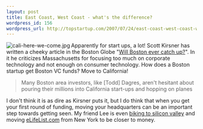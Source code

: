 ```yaml
--- 
layout: post
title: East Coast, West Coast - what's the difference?
wordpress_id: 156
wordpress_url: http://topstartup.com/2007/07/24/east-coast-west-coast-whats-the-difference/
---
```

<img src="http://topstartup.com/wp-content/uploads/2007/07/cali-here-we-come.thumbnail.jpg" title="cali-here-we-come.jpg" alt="cali-here-we-come.jpg" align="left" />Apparently for start ups, a lot! Scott Kirsner has written a cheeky article in the Boston Globe "<a href="http://www.boston.com/business/technology/articles/2007/07/22/will_boston_ever_catch_up/">Will Boston ever catch up?</a>". In it he criticizes Massachusetts for focusing too much on corporate technology and not enough on consumer technology. How does a Boston startup get Boston VC funds? Move to California!<!--more-->
<blockquote>Many Boston area investors, like [Todd] Dagres, aren't hesitant about pouring their millions into California start-ups and hopping on planes</blockquote>
I don't think it is as dire as Kirsner puts it, but I do think that when you get your first round of funding, moving your headquarters can be an important step towards getting seen. My friend Lee is even <a href="http://biketripblog.com">biking to silicon valley</a> and moving <a href="http://elifelist.com/">eLifeList.com</a> from New York to be closer to money.
